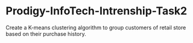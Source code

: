 # Prodigy-InfoTech-Intrenship-Task2
Create a K-means clustering algorithm to group customers of retail store based on their purchase history.
